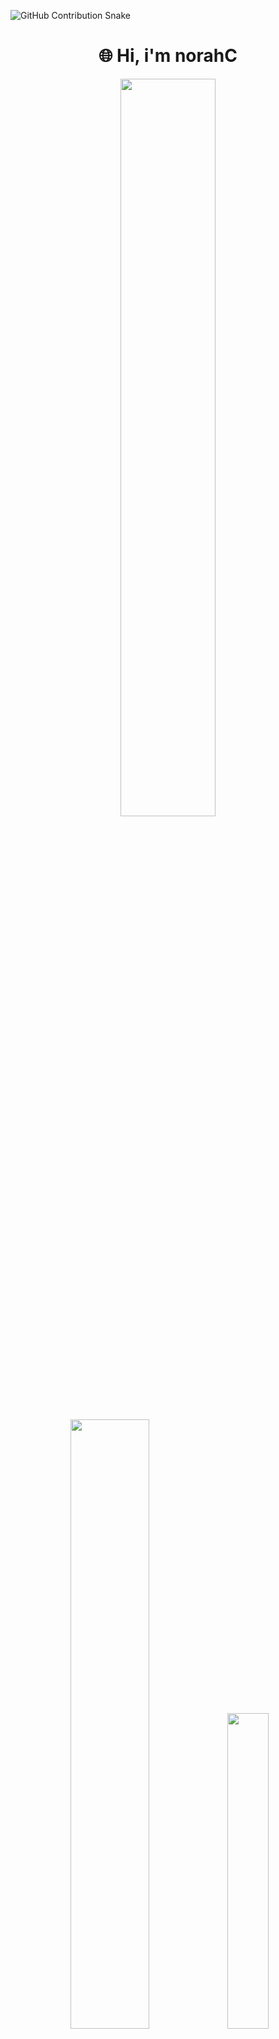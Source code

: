 ![GitHub Contribution Snake](https://github.com/norahx666/norahx666/blob/output/contribution-snake-dark.svg)

<h1 align="center"> 🌐  Hi, i'm norahC </h1>

<div align="center">
  <img src="https://github-readme-stats.vercel.app/api?username=norahx666&theme=aura&hide_border=true&include_all_commits=true&count_private=true" width="55%" /> </br>
    <img src="https://github-readme-streak-stats.herokuapp.com/?user=norahx666&theme=aura&hide_border=true" width="50%" />
  <img src="https://github-readme-stats.vercel.app/api/top-langs/?username=norahx666&theme=aura&hide_border=true&include_all_commits=true&count_private=true&layout=compact" width="36%" /> </br>
</div>


<h2 align="center">🌟 Future developer and cybersecurity student </h2>
<h3 align="center">🚀 New Projects Coming Soon</h3>


🔭 i'm Currently Crafting Things

🖥️ I’m currently learning **C** and mastering **Python**

🗣️ How to reach me: https://t.me/norahcc

🧠 Already know Python and mySQL

🎮 love for gaming

<h2 align="💬 center">Contacts</h2>

[![Telegram](https://img.shields.io/badge/Telegram-2CA5E0?style=for-the-badge&logo=telegram&logoColor=white)](https://t.me/norahcc)
[![Discord](https://img.shields.io/badge/Discord-5865F2?style=for-the-badge&logo=discord&logoColor=white)](https://discord.gg/norahc666)

<h3 align="center">🛠 Languages and Tools: </h3>

![Linux](https://img.shields.io/badge/Linux-FCC624?style=for-the-badge&logo=linux&logoColor=black)
[![Debian](https://img.shields.io/badge/Debian-A81D33?style=for-the-badge&logo=debian&logoColor=white)](https://www.debian.org/)
[![Arch Linux](https://img.shields.io/badge/Arch_Linux-1793D1?style=for-the-badge&logo=archlinux&logoColor=white)](https://archlinux.org/)
![GitHub](https://img.shields.io/badge/GitHub-181717?style=for-the-badge&logo=github&logoColor=white)
![Bash](https://img.shields.io/badge/Bash-121011?style=for-the-badge&logo=gnu-bash&logoColor=white)
![Python](https://img.shields.io/badge/python-3670A0?style=for-the-badge&logo=python&logoColor=ffdd54)
![MySQL](https://img.shields.io/badge/MySQL-4479A1?style=for-the-badge&logo=mysql&logoColor=white)
![Nmap](https://img.shields.io/badge/Nmap-1E74FF?style=for-the-badge&logo=nmap&logoColor=white)
![Metasploit](https://img.shields.io/badge/Metasploit-1572B6?style=for-the-badge&logo=metasploit&logoColor=white)
![Maltego](https://img.shields.io/badge/Maltego-1B6AC6?style=for-the-badge&logo=maltego&logoColor=white)
![Canva](https://img.shields.io/badge/Canva-00C4CC?style=for-the-badge&logo=canva&logoColor=white)
![Tor](https://img.shields.io/badge/Tor-7D4698?style=for-the-badge&logo=tor-browser&logoColor=white)






 
  
<!--
**norahx666/norahx666** is a ✨ _special_ ✨ repository because its `README.md` (this file) appears on your GitHub profile.
  <!--<img src="https://github-readme-stats.vercel.app/api/top-langs/?username=norahx666&theme=aura&hide_border=true&include_all_commits=true&count_private=true&layout=compact" width="36%" /> </br>
  <img src="https://github-readme-streak-stats.herokuapp.com/?user=norahx666&theme=aura&hide_border=true" width="50%" />
Here are some ideas to get you started:



